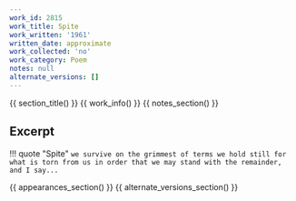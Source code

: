 ```yaml
---
work_id: 2815
work_title: Spite
work_written: '1961'
written_date: approximate
work_collected: 'no'
work_category: Poem
notes: null
alternate_versions: []
---
```


{{ section_title() }}
{{ work_info() }}
{{ notes_section() }}
## Excerpt
!!! quote "Spite"
    ```
    we survive on the grimmest of terms
    we hold still for what is torn from us
    in order that we may stand
    with the remainder, and I say...
    ```

{{ appearances_section() }}
{{ alternate_versions_section() }}